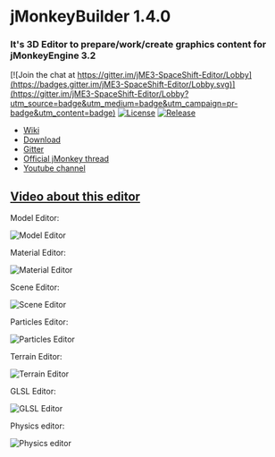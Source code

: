 # jMonkeyBuilder 1.4.0 #
### It's 3D Editor to prepare/work/create graphics content for jMonkeyEngine 3.2 ###

[![Join the chat at https://gitter.im/jME3-SpaceShift-Editor/Lobby](https://badges.gitter.im/jME3-SpaceShift-Editor/Lobby.svg)](https://gitter.im/jME3-SpaceShift-Editor/Lobby?utm_source=badge&utm_medium=badge&utm_campaign=pr-badge&utm_content=badge)
[![License](https://img.shields.io/badge/License-Apache%202.0-blue.svg)](https://opensource.org/licenses/Apache-2.0)
[![Release](https://jitpack.io/v/javasabr/jmonkeybuilder.svg)](https://jitpack.io/#JavaSabr/jmonkeybuilder) 

* [Wiki](https://bitbucket.org/JavaSabr/jmonkeybuilder/wiki/Home)
* [Download](https://yadi.sk/d/UuKcJBNgqbV3a)
* [Gitter](https://gitter.im/jME3-SpaceShift-Editor/Lobby?source=orgpage)
* [Official jMonkey thread](https://hub.jmonkeyengine.org/t/editor-jmonkeybuilder/35179)
* [Youtube channel](https://www.youtube.com/playlist?list=PLNdOH0eRoQMBkLPBvTIDn02UFhcTJWsh7)

## [Video about this editor](https://youtu.be/5nX8HXYdENU) ##

Model Editor:

![Model Editor](https://i.imgur.com/9VsdT9u.jpg)

Material Editor:

![Material Editor](https://i.imgur.com/j8E1C1N.png)

Scene Editor:

![Scene Editor](https://i.imgur.com/0bBShnu.jpg)

Particles Editor:

![Particles Editor](https://i.imgur.com/KhuD4GG.png)

Terrain Editor:

![Terrain Editor](https://i.imgur.com/KQt9zBM.jpg)

GLSL Editor:

![GLSL Editor](https://i.imgur.com/IRn8om4.png)

Physics editor:

![Physics editor](https://i.imgur.com/xYfJmBL.jpg)